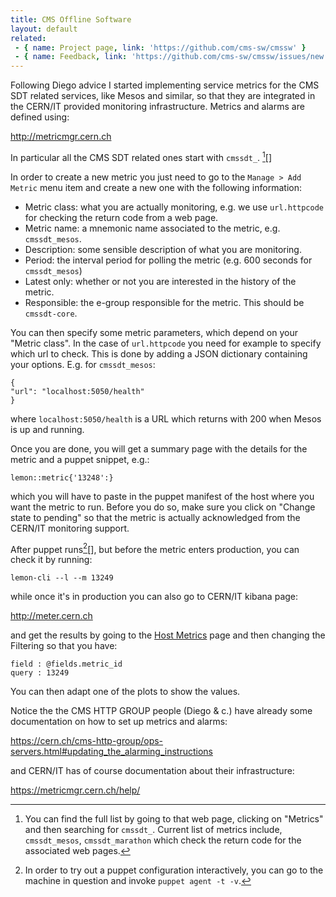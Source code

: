 ```yaml
---
title: CMS Offline Software
layout: default
related:
 - { name: Project page, link: 'https://github.com/cms-sw/cmssw' }
 - { name: Feedback, link: 'https://github.com/cms-sw/cmssw/issues/new' }
---
```


Following Diego advice I started implementing service metrics for the CMS SDT
related services, like Mesos and similar, so that they are integrated in the
CERN/IT provided monitoring infrastructure. Metrics and alarms are defined
using:

<http://metricmgr.cern.ch>

In particular all the CMS SDT related ones start with `cmssdt_`. [^1][]

In order to create a new metric you just need to go to the `Manage > Add
Metric` menu item and create a new one with the following information:

- Metric class: what you are actually monitoring, e.g. we use `url.httpcode`
  for checking the return code from a web page.
- Metric name: a mnemonic name associated to the metric, e.g. `cmssdt_mesos`.
- Description: some sensible description of what you are monitoring.
- Period: the interval period for polling the metric (e.g. 600 seconds for
  `cmssdt_mesos`)
- Latest only: whether or not you are interested in the history of the metric.
- Responsible: the e-group responsible for the metric. This should be
  `cmssdt-core`.

You can then specify some metric parameters, which depend on your "Metric
class". In the case of `url.httpcode` you need for example to specify which url
to check. This is done by adding a JSON dictionary containing your options.
E.g. for `cmssdt_mesos`:

```
{
"url": "localhost:5050/health"
}
```

where `localhost:5050/health` is a URL which returns with 200 when Mesos is up
and running.

Once you are done, you will get a summary page with the details for the metric
and a puppet snippet, e.g.:

```
lemon::metric{'13248':}
```

which you will have to paste in the puppet manifest of the host where you want
the metric to run. Before you do so, make sure you click on "Change state to
pending" so that the metric is actually acknowledged from the CERN/IT
monitoring support.

After puppet runs[^2][], but before the metric enters production, you can check
it by running:

```
lemon-cli --l --m 13249
```

while once it's in production you can also go to CERN/IT kibana page:

<http://meter.cern.ch>

and get the results by going to the [Host
Metrics](https://meter.cern.ch/public/_plugin/kibana/#/dashboard/elasticsearch/Metrics:%20Host)
page and then changing the Filtering so that you have:

```
field : @fields.metric_id
query : 13249
```

You can then adapt one of the plots to show the values.

Notice the the CMS HTTP GROUP people (Diego & c.) have already some
documentation on how to set up metrics and alarms:

<https://cern.ch/cms-http-group/ops-servers.html#updating_the_alarming_instructions>

and CERN/IT has of course documentation about their infrastructure:

<https://metricmgr.cern.ch/help/>

[^1]: You can find the full list by going to that web page, clicking on
"Metrics" and then searching for `cmssdt_`. Current list of metrics include,
`cmssdt_mesos`, `cmssdt_marathon` which check the return code for the
associated web pages.
[^2]: In order to try out a puppet configuration interactively, you can go to the
machine in question and invoke `puppet agent -t -v`.
